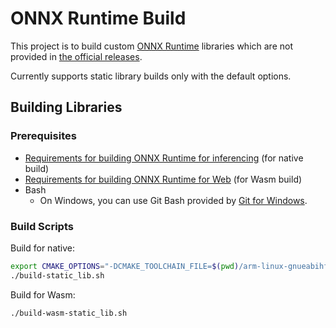 # ONNX Runtime Build

This project is to build custom [ONNX Runtime](https://onnxruntime.ai) libraries which are not provided in [the official releases](https://github.com/microsoft/onnxruntime/releases).

Currently supports static library builds only with the default options.

## Building Libraries

### Prerequisites

- [Requirements for building ONNX Runtime for inferencing](https://onnxruntime.ai/docs/build/inferencing.html#prerequisites) (for native build)
- [Requirements for building ONNX Runtime for Web](https://onnxruntime.ai/docs/build/inferencing.html#prerequisites) (for Wasm build)
- Bash
  - On Windows, you can use Git Bash provided by [Git for Windows](https://git-scm.com/download/win).

### Build Scripts

Build for native:

```sh
export CMAKE_OPTIONS="-DCMAKE_TOOLCHAIN_FILE=$(pwd)/arm-linux-gnueabihf.toolchain.cmake -Donnxruntime_USE_LITE_PROTO=ON -Donnxruntime_CROSS_COMPILING=ON"
./build-static_lib.sh
```

Build for Wasm:

```sh
./build-wasm-static_lib.sh
```
